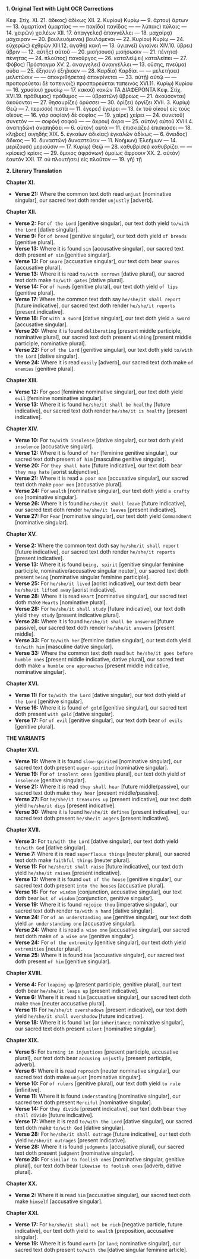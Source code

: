 **1. Original Text with Light OCR Corrections**

Κεφ. Στίχ.
ΧΙ. 21. ἄδικος) ἀδίκως
ΧΙΙ. 2. Κυρίου) Κυρίῳ
— 9. ἄρτου) ἄρτων
— 13. ἁμαρτίαν) ἁμαρτίας
— — παγίδα) παγίδας
— — λύπαις) πύλαις
— 14. χειρῶν) χειλέων
ΧΙΙ. 17. ἀπαγγελει̂) ἀπαγγέλλει
— 18. μαχαίρᾳ) μάχαιραν
— 20. βουλευόμενοι) βουλόμενοι
— 22. Κυρίου) Κυρίῳ
— 24. εὐχερῶς) ἐχθρῶν
ΧΙΙΙ.12. ἀγαθή) κακή
— 13. ὑγιανεῖ) ὑγιαίνει
ΧΙV.10. ὕβρει) ὕβριν
— 12. αὐτῆς) αὐτοῦ
— 20. μισήσουσι) μισήσωσιν
— 21. πένητα) πένητας
— 24. πλοῦτος) πανοῦργος
— 26. καταλείψει) καταλείπει
— 27. Φόβος) Πρόσταγμα
ΧV. 2. ἀναγγελει̂) ἀναγγέλλει
— 13. οὔσης, πνεῦμα) οὐ̂σα
— 25. ἔξησεν) ἐξη̂ρισεν
— 28. Καρδία) Καρδίαι
— — μελετήσει) μελετῶσιν
— — ἀποκριθήσεται) ἀποκρίνεται
— 33. αὐτῇ) αὐτῷ
— — προπορεύεται δὲ ταπεινοι̂ς) προσπορεύεται ταπεινός
ΧVΙ.11. Κυρίῳ) Κυρίου
— 16. χρυσίου) χρυσίῳ
— 17. κακοῦ) κακῶν
ΤΑ ΔΙΑΦΕΡΟΝΤΑ
Κεφ. Στίχ.
ΧVΙ.19. πρᾶθυμος) πρόθυμος
— — ὑβριστῶν) ὕβρεως
— 21. ἀκούσονται) ἀκούονται
— 27. θησαυρίζει) ὀρύσσει
— 30. ὀρίζει) ὀργίζει
ΧVΙΙ. 3. Κυρίῳ) Θεῷ
— 7. περισσὰ) πιστὰ
— 11. ἐγερει̂) ἐγείρει
— 13. ἐκ τοῦ οἴκου) εἰς τοὺς οἴκους
— 16. γὰρ σοφίαν) δὲ σοφίας
— 19. χαίρε) χείρει
— 24. συνετοῦ) συνετὸν
— — σοφόν) σοφοῦ
— — ἄκρου) ἄκρα
— 25. αὐτὸν) αὐτοῦ
ΧVΙΙΙ.4. ἀναπηδῶν) ἀναπηδάει
— 6. αὐτὸν) αὐτὰ
— 11. ἐπισκιάζει) ἐπισκιάσει
— 18. κλη̂ρος) σιγηδής
ΧΙΧ. 5. ἐγκαίων ἀδικίας) ἐγκαλῶν ἀδίκως
— 6. ὄνειδος) ἄδικος
— 10. δυναστῶν) δυναστεύειν
— 11. Νοήμων) Ἐλεήμων
— 14. μερίζουσι) μεριοῦσιν
— 17. Κυρίῳ) Θεῷ
— 28. καθυβρίσει) καθυβρίζει
— — κρίσεις) κρίσις
— 29. ὅμοιος ἀφρόνων) ὁμοίως ἄφροσιν
ΧΧ. 2. αὐτὸν) ἑαυτὸν
ΧΧΙ. 17. οὐ πλουτήσει) εἰς πλοῦτον
— 19. γῆ) τῇ

**2. Literary Translation**

**Chapter XI.**
*   **Verse 21:** Where the common text doth read `unjust` [nominative singular], our sacred text doth render `unjustly` [adverb].

**Chapter XII.**
*   **Verse 2:** For `of the Lord` [genitive singular], our text doth yield `to/with the Lord` [dative singular].
*   **Verse 9:** For `of bread` [genitive singular], our text doth yield `of breads` [genitive plural].
*   **Verse 13:** Where it is found `sin` [accusative singular], our sacred text doth present `of sin` [genitive singular].
*   **Verse 13:** For `snare` [accusative singular], our text doth bear `snares` [accusative plural].
*   **Verse 13:** Where it is read `to/with sorrows` [dative plural], our sacred text doth make `to/with gates` [dative plural].
*   **Verse 14:** For `of hands` [genitive plural], our text doth yield `of lips` [genitive plural].
*   **Verse 17:** Where the common text doth say `he/she/it shall report` [future indicative], our sacred text doth render `he/she/it reports` [present indicative].
*   **Verse 18:** For `with a sword` [dative singular], our text doth yield `a sword` [accusative singular].
*   **Verse 20:** Where it is found `deliberating` [present middle participle, nominative plural], our sacred text doth present `wishing` [present middle participle, nominative plural].
*   **Verse 22:** For `of the Lord` [genitive singular], our text doth yield `to/with the Lord` [dative singular].
*   **Verse 24:** Where it is read `easily` [adverb], our sacred text doth make `of enemies` [genitive plural].

**Chapter XIII.**
*   **Verse 12:** For `good` [feminine nominative singular], our text doth yield `evil` [feminine nominative singular].
*   **Verse 13:** Where it is found `he/she/it shall be healthy` [future indicative], our sacred text doth render `he/she/it is healthy` [present indicative].

**Chapter XIV.**
*   **Verse 10:** For `to/with insolence` [dative singular], our text doth yield `insolence` [accusative singular].
*   **Verse 12:** Where it is found `of her` [feminine genitive singular], our sacred text doth present `of him` [masculine genitive singular].
*   **Verse 20:** For `they shall hate` [future indicative], our text doth bear `they may hate` [aorist subjunctive].
*   **Verse 21:** Where it is read `a poor man` [accusative singular], our sacred text doth make `poor men` [accusative plural].
*   **Verse 24:** For `wealth` [nominative singular], our text doth yield `a crafty one` [nominative singular].
*   **Verse 26:** Where it is found `he/she/it shall leave` [future indicative], our sacred text doth render `he/she/it leaves` [present indicative].
*   **Verse 27:** For `Fear` [nominative singular], our text doth yield `Commandment` [nominative singular].

**Chapter XV.**
*   **Verse 2:** Where the common text doth say `he/she/it shall report` [future indicative], our sacred text doth render `he/she/it reports` [present indicative].
*   **Verse 13:** Where it is found `being, spirit` [genitive singular feminine participle, nominative/accusative singular neuter], our sacred text doth present `being` [nominative singular feminine participle].
*   **Verse 25:** For `he/she/it lived` [aorist indicative], our text doth bear `he/she/it lifted away` [aorist indicative].
*   **Verse 28:** Where it is read `Heart` [nominative singular], our sacred text doth make `Hearts` [nominative plural].
*   **Verse 28:** For `he/she/it shall study` [future indicative], our text doth yield `they study` [present indicative plural].
*   **Verse 28:** Where it is found `he/she/it shall be answered` [future passive], our sacred text doth render `he/she/it answers` [present middle].
*   **Verse 33:** For `to/with her` [feminine dative singular], our text doth yield `to/with him` [masculine dative singular].
*   **Verse 33:** Where the common text doth read `but he/she/it goes before humble ones` [present middle indicative, dative plural], our sacred text doth make `a humble one approaches` [present middle indicative, nominative singular].

**Chapter XVI.**
*   **Verse 11:** For `to/with the Lord` [dative singular], our text doth yield `of the Lord` [genitive singular].
*   **Verse 16:** Where it is found `of gold` [genitive singular], our sacred text doth present `with gold` [dative singular].
*   **Verse 17:** For `of evil` [genitive singular], our text doth bear `of evils` [genitive plural].

**THE VARIANTS**

**Chapter XVI.**
*   **Verse 19:** Where it is found `slow-spirited` [nominative singular], our sacred text doth present `eager-spirited` [nominative singular].
*   **Verse 19:** For `of insolent ones` [genitive plural], our text doth yield `of insolence` [genitive singular].
*   **Verse 21:** Where it is read `they shall hear` [future middle/passive], our sacred text doth make `they hear` [present middle/passive].
*   **Verse 27:** For `he/she/it treasures up` [present indicative], our text doth yield `he/she/it digs` [present indicative].
*   **Verse 30:** Where it is found `he/she/it defines` [present indicative], our sacred text doth present `he/she/it angers` [present indicative].

**Chapter XVII.**
*   **Verse 3:** For `to/with the Lord` [dative singular], our text doth yield `to/with God` [dative singular].
*   **Verse 7:** Where it is read `superfluous things` [neuter plural], our sacred text doth make `faithful things` [neuter plural].
*   **Verse 11:** For `he/she/it shall raise` [future indicative], our text doth yield `he/she/it raises` [present indicative].
*   **Verse 13:** Where it is found `out of the house` [genitive singular], our sacred text doth present `into the houses` [accusative plural].
*   **Verse 16:** For `for wisdom` [conjunction, accusative singular], our text doth bear `but of wisdom` [conjunction, genitive singular].
*   **Verse 19:** Where it is found `rejoice thou` [imperative singular], our sacred text doth render `to/with a hand` [dative singular].
*   **Verse 24:** For `of an understanding one` [genitive singular], our text doth yield `an understanding one` [accusative singular].
*   **Verse 24:** Where it is read `a wise one` [accusative singular], our sacred text doth make `of a wise one` [genitive singular].
*   **Verse 24:** For `of the extremity` [genitive singular], our text doth yield `extremities` [neuter plural].
*   **Verse 25:** Where it is found `him` [accusative singular], our sacred text doth present `of him` [genitive singular].

**Chapter XVIII.**
*   **Verse 4:** For `leaping up` [present participle, genitive plural], our text doth bear `he/she/it leaps up` [present indicative].
*   **Verse 6:** Where it is read `him` [accusative singular], our sacred text doth make `them` [neuter accusative plural].
*   **Verse 11:** For `he/she/it overshadows` [present indicative], our text doth yield `he/she/it shall overshadow` [future indicative].
*   **Verse 18:** Where it is found `lot` [or `inheritance`; nominative singular], our sacred text doth present `silent` [nominative singular].

**Chapter XIX.**
*   **Verse 5:** For `burning in injustices` [present participle, accusative plural], our text doth bear `accusing unjustly` [present participle, adverb].
*   **Verse 6:** Where it is read `reproach` [neuter nominative singular], our sacred text doth make `unjust` [nominative singular].
*   **Verse 10:** For `of rulers` [genitive plural], our text doth yield `to rule` [infinitive].
*   **Verse 11:** Where it is found `Understanding` [nominative singular], our sacred text doth present `Merciful` [nominative singular].
*   **Verse 14:** For `they divide` [present indicative], our text doth bear `they shall divide` [future indicative].
*   **Verse 17:** Where it is read `to/with the Lord` [dative singular], our sacred text doth make `to/with God` [dative singular].
*   **Verse 28:** For `he/she/it shall outrage` [future indicative], our text doth yield `he/she/it outrages` [present indicative].
*   **Verse 28:** Where it is found `judgments` [accusative plural], our sacred text doth present `judgment` [nominative singular].
*   **Verse 29:** For `similar to foolish ones` [nominative singular, genitive plural], our text doth bear `likewise to foolish ones` [adverb, dative plural].

**Chapter XX.**
*   **Verse 2:** Where it is read `him` [accusative singular], our sacred text doth make `himself` [accusative singular].

**Chapter XXI.**
*   **Verse 17:** For `he/she/it shall not be rich` [negative particle, future indicative], our text doth yield `to wealth` [preposition, accusative singular].
*   **Verse 19:** Where it is found `earth` [or `land`; nominative singular], our sacred text doth present `to/with the` [dative singular feminine article].